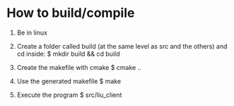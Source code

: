 # How to build/compile

1. Be in linux

2. Create a folder called build (at the same level as src and the others) and cd inside:
$ mkdir build && cd build

3. Create the makefile with cmake
$ cmake ..

4. Use the generated makefile
$ make

5. Execute the program
$ src/liu_client
